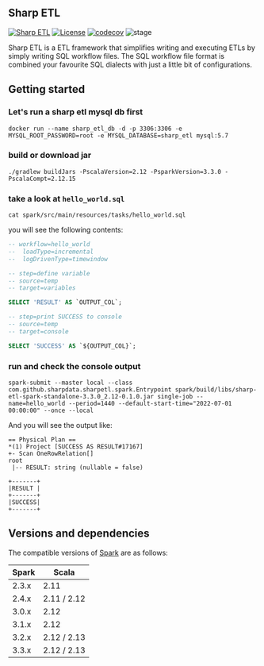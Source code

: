 ## Sharp ETL

[![Sharp ETL](https://github.com/SharpData/SharpETL/actions/workflows/push.yml/badge.svg?branch=main)](https://github.com/SharpData/SharpETL/actions/workflows/push.yml) [![License](https://img.shields.io/badge/license-Apache%202-brightgreen.svg)](https://github.com/SharpData/SharpETL/blob/main/LICENSE) [![codecov](https://codecov.io/gh/SharpData/SharpETL/branch/main/graph/badge.svg?token=299D3CIJ7Y)](https://codecov.io/gh/SharpData/SharpETL) ![stage](https://img.shields.io/badge/Project%20Stage-Production%20Ready-brightgreen.svg)

Sharp ETL is a ETL framework that simplifies writing and executing ETLs by simply writing SQL workflow files.
The SQL workflow file format is combined your favourite SQL dialects with just a little bit of configurations.

## Getting started

### Let's run a sharp etl mysql db first

```shell
docker run --name sharp_etl_db -d -p 3306:3306 -e MYSQL_ROOT_PASSWORD=root -e MYSQL_DATABASE=sharp_etl mysql:5.7
```

### build or download jar

```shell
./gradlew buildJars -PscalaVersion=2.12 -PsparkVersion=3.3.0 -PscalaCompt=2.12.15
```

### take a look at `hello_world.sql`

```shell
cat spark/src/main/resources/tasks/hello_world.sql
```

you will see the following contents:

```sql
-- workflow=hello_world
--  loadType=incremental
--  logDrivenType=timewindow

-- step=define variable
-- source=temp
-- target=variables

SELECT 'RESULT' AS `OUTPUT_COL`;

-- step=print SUCCESS to console
-- source=temp
-- target=console

SELECT 'SUCCESS' AS `${OUTPUT_COL}`;
```

### run and check the console output

```shell
spark-submit --master local --class com.github.sharpdata.sharpetl.spark.Entrypoint spark/build/libs/sharp-etl-spark-standalone-3.3.0_2.12-0.1.0.jar single-job --name=hello_world --period=1440 --default-start-time="2022-07-01 00:00:00" --once --local
```

And you will see the output like:

```
== Physical Plan ==
*(1) Project [SUCCESS AS RESULT#17167]
+- Scan OneRowRelation[]
root
 |-- RESULT: string (nullable = false)

+-------+
|RESULT |
+-------+
|SUCCESS|
+-------+
```


## Versions and dependencies

The compatible versions of [Spark](http://spark.apache.org/) are as follows:

| Spark | Scala
| ----- | --------
| 2.3.x | 2.11
| 2.4.x | 2.11 / 2.12
| 3.0.x | 2.12
| 3.1.x | 2.12
| 3.2.x | 2.12 / 2.13
| 3.3.x | 2.12 / 2.13

